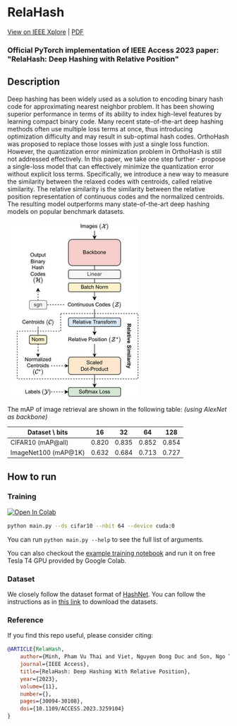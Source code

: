 # RelaHash

[View on IEEE Xplore](https://ieeexplore.ieee.org/document/10076458) | [PDF](https://ieeexplore.ieee.org/stamp/stamp.jsp?tp=&arnumber=10076458)

### Official PyTorch implementation of IEEE Access 2023 paper: "RelaHash: Deep Hashing with Relative Position"

## Description

Deep hashing has been widely used as a solution to encoding binary hash code for approximating nearest neighbor problem. It has been showing superior performance in terms of its ability to index high-level features by learning compact binary code. Many recent state-of-the-art deep hashing methods often use multiple loss terms at once, thus introducing optimization difficulty and may result in sub-optimal hash codes. OrthoHash was proposed to replace those losses with just a single loss function.  However, the quantization error minimization problem in OrthoHash is still not addressed effectively. In this paper, we take one step further - propose a single-loss model that can effectively minimize the quantization error without explicit loss terms. Specifically, we introduce a new way to measure the similarity between the relaxed codes with centroids, called relative similarity. The relative similarity is the similarity between the relative position representation of continuous codes and the normalized centroids. The resulting model outperforms many state-of-the-art deep hashing models on popular benchmark datasets.

![Overview of RelaHash Architecture](./Overview_of_RelaHash_architecture.jpg)

The mAP of image retrieval are shown in the following table: _(using AlexNet as backbone)_

| Dataset \ bits       	| 16    	| 32    	| 64    	| 128   	|
|----------------------	|-------	|-------	|-------	|-------	|
| CIFAR10 (mAP@all)    	| 0.820 	| 0.835 	| 0.852 	| 0.854 	|
| ImageNet100 (mAP@1K) 	| 0.632 	| 0.684 	| 0.713 	| 0.727 	|

## How to run

### Training

<a target="_blank" href="https://colab.research.google.com/github/thaiminhpv/RelaHash/blob/master/training_example_colab.ipynb">
  <img src="https://colab.research.google.com/assets/colab-badge.svg" alt="Open In Colab"/>
</a>

```bash
python main.py --ds cifar10 --nbit 64 --device cuda:0 
```

You can run `python main.py --help` to see the full list of arguments.

You can also checkout the [example training notebook](./training_example_colab.ipynb) and run it on free Tesla T4 GPU provided by Google Colab.

### Dataset

We closely follow the dataset format of [HashNet](https://github.com/thuml/HashNet). You can follow the instructions as in [this link](https://github.com/swuxyj/DeepHash-pytorch) to download the datasets.

### Reference

If you find this repo useful, please consider citing:

```bibtex
@ARTICLE{RelaHash,
    author={Minh, Pham Vu Thai and Viet, Nguyen Dong Duc and Son, Ngo Tung and Anh, Bui Ngoc and Jaafar, Jafreezal},
    journal={IEEE Access}, 
    title={RelaHash: Deep Hashing With Relative Position}, 
    year={2023},
    volume={11},
    number={},
    pages={30094-30108},
    doi={10.1109/ACCESS.2023.3259104}
}
```
